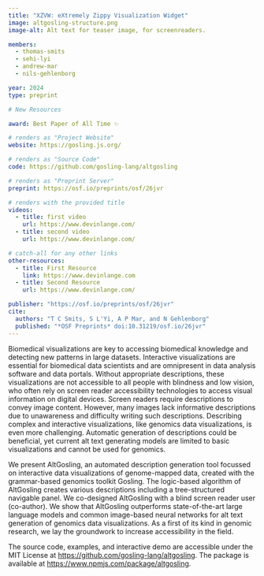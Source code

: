 ```yaml
---
title: "XZVW: eXtremely Zippy Visualization Widget"
image: altgosling-structure.png
image-alt: Alt text for teaser image, for screenreaders.

members:
  - thomas-smits
  - sehi-lyi
  - andrew-mar
  - nils-gehlenborg

year: 2024
type: preprint

# New Resources

award: Best Paper of All Time ✨

# renders as "Project Website"
website: https://gosling.js.org/

# renders as "Source Code"
code: https://github.com/gosling-lang/altgosling

# renders as "Preprint Server"
preprint: https://osf.io/preprints/osf/26jvr

# renders with the provided title
videos:
  - title: first video
    url: https://www.devinlange.com/
  - title: second video
    url: https://www.devinlange.com/

# catch-all for any other links
other-resources:
  - title: First Resource
    link: https://www.devinlange.com
  - title: Second Resource
    url: https://www.devinlange.com/

publisher: "https://osf.io/preprints/osf/26jvr"
cite:
  authors: "T C Smits, S L'Yi, A P Mar, and N Gehlenborg"
  published: "*OSF Preprints* doi:10.31219/osf.io/26jvr"
---
```


Biomedical visualizations are key to accessing biomedical knowledge and detecting new patterns in large datasets. Interactive visualizations are essential for biomedical data scientists and are omnipresent in data analysis software and data portals. Without appropriate descriptions, these visualizations are not accessible to all people with blindness and low vision, who often rely on screen reader accessibility technologies to access visual information on digital devices. Screen readers require descriptions to convey image content. However, many images lack informative descriptions due to unawareness and difficulty writing such descriptions. Describing complex and interactive visualizations, like genomics data visualizations, is even more challenging. Automatic generation of descriptions could be beneficial, yet current alt text generating models are limited to basic visualizations and cannot be used for genomics.

We present AltGosling, an automated description generation tool focussed on interactive data visualizations of genome-mapped data, created with the grammar-based genomics toolkit Gosling. The logic-based algorithm of AltGosling creates various descriptions including a tree-structured navigable panel. We co-designed AltGosling with a blind screen reader user (co-author). We show that AltGosling outperforms state-of-the-art large language models and common image-based neural networks for alt text generation of genomics data visualizations. As a first of its kind in genomic research, we lay the groundwork to increase accessibility in the field.

The source code, examples, and interactive demo are accessible under the MIT License at https://github.com/gosling-lang/altgosling. The package is available at https://www.npmjs.com/package/altgosling.
